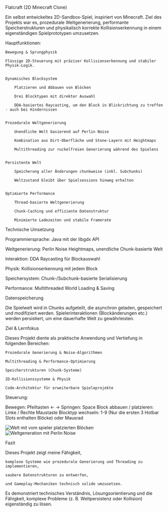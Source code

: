 
Flatcraft (2D Minecraft Clone)

Ein selbst entwickeltes 2D-Sandbox-Spiel, inspiriert von Minecraft.
Ziel des Projekts war es, prozedurale Weltgenerierung, performante Speicherstrukturen und physikalisch korrekte Kollisionserkennung in einem eigenständigen Spielprototypen umzusetzen.

Hauptfunktionen:

    Bewegung & Sprungphysik
    
    Flüssige 2D-Steuerung mit präziser Kollisionserkennung und stabiler Physik-Logik.


    Dynamisches Blocksystem

        Platzieren und Abbauen von Blöcken

        Drei Blocktypen mit direkter Auswahl

        DDA-basiertes Raycasting, um den Block in Blickrichtung zu treffen - auch bei Hindernissen


    Prozedurale Weltgenerierung

        Unendliche Welt basierend auf Perlin Noise

        Kombination aus Dirt-Oberfläche und Stone-Layern mit Heightmaps

        Multithreading zur ruckelfreien Generierung während des Spielens


    Persistente Welt

        Speicherung aller Änderungen chunkweise (inkl. Subchunks)

        Weltzustand bleibt über Spielsessions hinweg erhalten


    Optimierte Performance

        Thread-basierte Weltgenerierung

        Chunk-Caching und effiziente Datenstruktur

        Minimierte Ladezeiten und stabile Framerate


Technische Umsetzung


Programmiersprache: Java mit der libgdx API

Weltgenerierung: 	Perlin Noise Heightmaps, unendliche Chunk-basierte Welt

Interaktion:	DDA Raycasting für Blockauswahl

Physik:	Kollisionserkennung mit jedem Block

Speichersystem:	Chunk-/Subchunk-basierte Serialisierung

Performance:	Multithreaded World Loading & Saving


Datenspeicherung

Die Spielwelt wird in Chunks aufgeteilt, die asynchron geladen, gespeichert und modifiziert werden.
Spielerinteraktionen (Blockänderungen etc.) werden persistiert, um eine dauerhafte Welt zu gewährleisten.


Ziel & Lernfokus

Dieses Projekt diente als praktische Anwendung und Vertiefung in folgenden Bereichen:

    Prozedurale Generierung & Noise-Algorithmen

    Multithreading & Performance-Optimierung

    Speicherstrukturen (Chunk-Systeme)

    2D-Kollisionssysteme & Physik

    Code-Architektur für erweiterbare Spieleprojekte


Steuerung:


Bewegen: 	Pfeiltasten <-  ->
Springen:	Space
Block abbauen / platzieren:	Linke / Rechte Maustaste
Blocktyp wechseln:	1-9 (Nur die ersten 3 Hotbar Slots enthalten Blöcke) oder Mausrad


![Welt mit vom spieler platzierten Blöcken](https://imgur.com/a/SaZFvfL)
![Weltgeneration mit Perlin Noise](https://imgur.com/a/jkkeAyQ)


Fazit

Dieses Projekt zeigt meine Fähigkeit,

    komplexe Systeme wie prozedurale Generierung und Threading zu implementieren,

    saubere Datenstrukturen zu entwerfen,

    und Gameplay-Mechaniken technisch solide umzusetzen.


Es demonstriert technisches Verständnis, Lösungsorientierung und die Fähigkeit, komplexe Probleme (z. B. Weltpersistenz oder Kollision) eigenständig zu lösen.
